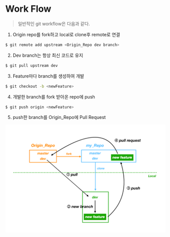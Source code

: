 # Work Flow

> 일반적인 git workflow은 다음과 같다.

1. Origin repo를 fork하고 local로 clone후 remote로 연결

```bash
$ git remote add upstream <Origin_Repo dev branch>
```

2. Dev branch는 항상 최신 코드로 유지

``` bash
$ git pull upstream dev
```

3. Feature마다 branch를 생성하여 개발

```bash
$ git checkout -b <newFeature>
```

4. 개발한 branch를 fork 받아온 repo에 push

```bash
$ git push origin <newFeature>
```

5. push한 branch를 Origin_Repo에 Pull Request



![generalWorkFlow](./generalWorkFlow.png)

